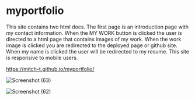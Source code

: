 # myportfolio

This site contains two html docs. The first page is an introduction page with my contact information.
When the MY WORK button is clicked the user is
directed to a html page that contains images of my work. When the work image is clicked
you are redirected to the deployed page or github site.
When my name is clicked the user will be redirected to my resume.  This site is responsive to mobile users.

https://mitch-t.github.io/myportfolio/

![Screenshot (63)](https://user-images.githubusercontent.com/66184450/94889565-79e6a780-0431-11eb-8cab-08ccb90b8a1a.png)

![Screenshot (62)](https://user-images.githubusercontent.com/66184450/94889657-cf22b900-0431-11eb-9ed8-23d79da10f06.png)
